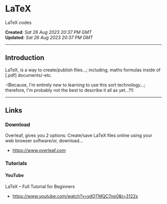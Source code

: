 # LaTeX
LaTeX codes

**Created**: *Sat 26 Aug 2023 20:37 PM GMT*  
**Updated**: *Sat 26 Aug 2023 20:37 PM GMT*

-----

## Introduction

LaTeX, is a way to create/publish files...; including, maths formulas inside of [.pdf] documents/-etc.  

-(Because, I'm entirely *new* to learning  to use this sort technology...; therefore, I'm probably not the best to describe it all as yet...?!)

-----

## Links

### Download

Overleaf, gives you 2 options: Create/save LaTeX files online using your web browser software/or, download...  
- https://www.overleaf.com  

### Tutorials

#### YouTube

LaTeX – Full Tutorial for Beginners  
- https://www.youtube.com/watch?v=ydOTMQC7np0&t=3122s

    
